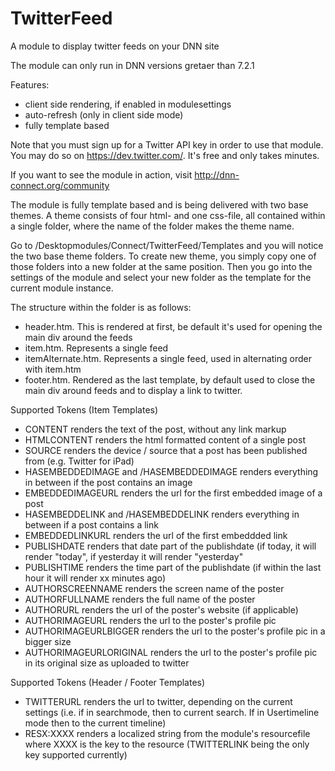 TwitterFeed
===========

A module to display twitter feeds on your DNN site

The module can only run in DNN versions gretaer than 7.2.1

Features:
- client side rendering, if enabled in modulesettings
- auto-refresh (only in client side mode)
- fully template based


Note that you must sign up for a Twitter API key in order to use that module. You may do so on https://dev.twitter.com/. It's free and only takes minutes.

If you want to see the module in action, visit http://dnn-connect.org/community

The module is fully template based and is being delivered with two base themes. A theme consists of four html- and one css-file, all contained within a single folder, where the name of the folder makes the theme name.

Go to /Desktopmodules/Connect/TwitterFeed/Templates and you will notice the two base theme folders. To create new theme, you simply copy one of those folders into a new folder at the same position. Then you go into the settings of the module and select your new folder as the template for the current module instance.

The structure within the folder is as follows:

- header.htm. This is rendered at first, be default it's used for opening the main div around the feeds
- item.htm. Represents a single feed
- itemAlternate.htm. Represents a single feed, used in alternating order with item.htm
- footer.htm. Rendered as the last template, by default used to close the main div around feeds and to display a link to twitter.

Supported Tokens (Item Templates)

- CONTENT   renders the text of the post, without any link markup
- HTMLCONTENT   renders the html formatted content of a single post
- SOURCE        renders the device / source that a post has been published from (e.g. Twitter for iPad)
- HASEMBEDDEDIMAGE and /HASEMBEDDEDIMAGE renders everything in between if the post contains an image
- EMBEDDEDIMAGEURL  renders the url for the first embedded image of a post
- HASEMBEDDELINK and /HASEMBEDDELINK renders everything in between if a post contains a link
- EMBEDDEDLINKURL    renders the url of the first embeddded link
- PUBLISHDATE   renders that date part of the publishdate (if today, it will render "today", if yesterday it will render "yesterday"
- PUBLISHTIME   renders the time part of the publishdate (if within the last hour it will render xx minutes ago)
- AUTHORSCREENNAME  renders the screen name of the poster
- AUTHORFULLNAME renders the full name of the poster
- AUTHORURL renders the url of the poster's website (if applicable)
- AUTHORIMAGEURL  renders the url to the poster's profile pic
- AUTHORIMAGEURLBIGGER renders the url to the poster's profile pic in a bigger size
- AUTHORIMAGEURLORIGINAL renders the url to the poster's profile pic in its original size as uploaded to twitter


Supported Tokens (Header / Footer Templates)

- TWITTERURL  renders the url to twitter, depending on the current settings (i.e. if in searchmode, then to current search. If in Usertimeline mode then to the current timeline)
- RESX:XXXX renders a localized string from the module's resourcefile where XXXX is the key to the resource (TWITTERLINK being the only key supported currently)
